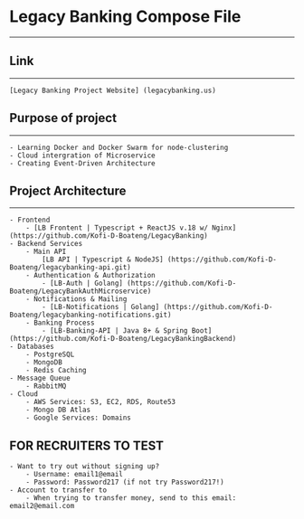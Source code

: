 # Legacy Banking Compose File
---
## Link
---
    [Legacy Banking Project Website] (legacybanking.us)

## Purpose of project
---
    - Learning Docker and Docker Swarm for node-clustering
    - Cloud intergration of Microservice
    - Creating Event-Driven Architecture

## Project Architecture
---
    - Frontend
        - [LB Frontent | Typescript + ReactJS v.18 w/ Nginx] (https://github.com/Kofi-D-Boateng/LegacyBanking)
    - Backend Services
        - Main API
            [LB API | Typescript & NodeJS] (https://github.com/Kofi-D-Boateng/legacybanking-api.git)
        - Authentication & Authorization
            - [LB-Auth | Golang] (https://github.com/Kofi-D-Boateng/LegacyBankAuthMicroservice)
        - Notifications & Mailing
            - [LB-Notifications | Golang] (https://github.com/Kofi-D-Boateng/legacybanking-notifications.git)
        - Banking Process
            - [LB-Banking-API | Java 8+ & Spring Boot] (https://github.com/Kofi-D-Boateng/LegacyBankingBackend)
    - Databases
        - PostgreSQL
        - MongoDB 
        - Redis Caching
    - Message Queue
        - RabbitMQ
    - Cloud
        - AWS Services: S3, EC2, RDS, Route53
        - Mongo DB Atlas
        - Google Services: Domains

## FOR RECRUITERS TO TEST

    - Want to try out without signing up?
        - Username: email1@email
        - Password: Password217 (if not try Password217!)
    - Account to transfer to
        - When trying to transfer money, send to this email: email2@email.com
